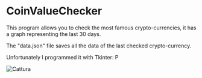 # CoinValueChecker
This program allows you to check the most famous crypto-currencies, it has a graph representing the last 30 days.

The "data.json" file saves all the data of the last checked crypto-currency.

Unfortunately I programmed it with Tkinter: P


![Cattura](https://user-images.githubusercontent.com/55066055/133646068-9fac93db-accc-4902-8319-a326e04370b7.JPG)
